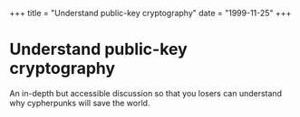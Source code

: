 +++
title = "Understand public-key cryptography"
date = "1999-11-25"
+++



# Understand public-key cryptography

An in-depth but accessible discussion so that you losers can understand why cypherpunks will save the world.

